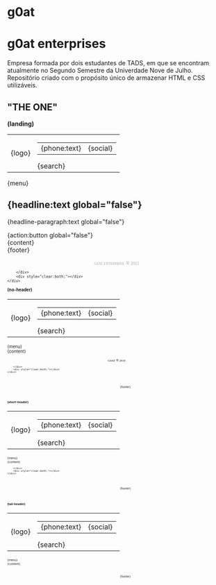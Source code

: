 # g0at

# g0at enterprises
Empresa formada por dois estudantes de TADS, em que se encontram atualmente no Segundo Semestre da Univerdade Nove de Julho. Repositório criado com o propósito único de armazenar HTML e CSS utilizáveis.

## "THE ONE"
**(landing)**
<!DOCTYPE html>
<html>
<head>
<meta http-equiv="Content-Type" content="text/html; charset=utf-8"/>
</head>
<body class=' landing-page  wsite-theme-light'>
<div id="wrapper">
	<div id="header-wrap">
		<div id="container">
			<div id="header-in">
				<table id="header">
					<tr>
						<td id="logo">{logo}</td>
						<td id="header-right">
							<table>
								<tr>
									<td class="phone-number">{phone:text}</td>
									<td class="social">{social}</td>
								</tr>
							</table>
							<div class="search">{search}</div>
						</td>
					</tr>
				</table>
			</div>
		</div>
	</div>
	<div id="container">
		<div id="sidebar">
			<div id="avmenu">{menu}</div>
		</div>
		<div id="main-wrap">
			<div id="banner">
				<div id="bannerleft">
					<div class="wsite-header"></div>
				</div>
				<div id="bannerright" class="landing-banner-outer">
					<div class="landing-banner-mid">
						<div class="landing-banner-inner">
							<h2>{headline:text global="false"}</h2>
							<p>{headline-paragraph:text global="false"}</p>
							{action:button global="false"}
						</div><!-- end banner inner -->
					</div><!-- end banner mid -->
				</div><!-- end banner-right -->
				<div style="clear:both;"></div>
			</div>
			<div id="main">
				<div id="content">{content}</div>
			</div>
			<div id="footer">{footer}</div></div>
			<div id="footer-wrap">
        <div class="container">
			<div class="top-divider"></div>
       		<center><font face='Verdana' color=#a2a2a2><br /><small><small><small>G0AT ENTERPRISE</small></small> ®<small> 2015</font></center>
			<div class="bottom-divider"></div>

		</div>
		<div style="clear:both;"></div>
	</div>
</div>
</body>
</html>

**(no-header)**
<!DOCTYPE html>
<html>
<head>
<meta http-equiv="Content-Type" content="text/html; charset=utf-8"/>
</head>
<body class=' no-header-page  wsite-theme-light'>
<div id="wrapper">
	<div id="header-wrap">
		<div id="container">
			<div id="header-in">
				<table id="header">
					<tr>
						<td id="logo">{logo}</td>
						<td id="header-right">
							<table>
								<tr>
									<td class="phone-number">{phone:text}</td>
									<td class="social">{social}</td>
								</tr>
							</table>
							<div class="search">{search}</div>
						</td>
					</tr>
				</table>
			</div>
		</div>
	</div>
	<div id="container">
		<div id="sidebar">
			<div id="avmenu">{menu}</div>
		</div>
		<div id="main-wrap">
			<div id="banner">
				<div class="wsite-header"></div>
			</div>
			<div id="main">
				<div id="content">{content}</div>
			</div>
			</div>
			<div id="footer-wrap">
        <div class="container">
			<div class="top-divider"></div>
       		<center><font face='Verdana' color=#000><br /><small><small><small></small>G0AT</small> ®<small> 2019</font></center>
			<div class="bottom-divider"></div>

		</div>
		<div style="clear:both;"></div>
	</div>
</div>
<div style='padding: 20px; width:100%; text-align:center;'>{footer}</div>
</body>
</html>

**(short-header)**
<!DOCTYPE html>
<html>
<head>
<meta http-equiv="Content-Type" content="text/html; charset=utf-8"/>
</head>
<body class=' short-header-page wsite-theme-light'>
<div id="wrapper">
	<div id="header-wrap">
		<div id="container">
			<div id="header-in">
				<table id="header">
					<tr>
						<td id="logo">{logo}</td>
						<td id="header-right">
							<table>
								<tr>
									<td class="phone-number">{phone:text}</td>
									<td class="social">{social}</td>
								</tr>
							</table>
							<div class="search">{search}</div>
						</td>
					</tr>
				</table>
			</div>
		</div>
	</div>
	<div id="container">
		<div id="sidebar">
			<div id="avmenu">{menu}</div>
		</div>
		<div id="main-wrap">
			<div id="banner">
				<div class="wsite-header"></div>
			</div>
			<div id="main">
				<div id="content">{content}</div>
			</div>
			</div>


		</div>
		<div style="clear:both;"></div>
	</div>
</div>
<div style='padding: 20px; width:100%; text-align:center;'>{footer}</div>
</body>
</html>

**(tail-header)**
<!DOCTYPE html>
<html>
<head>
<meta http-equiv="Content-Type" content="text/html; charset=utf-8"/>
</head>
<body class=' tall-header-page  wsite-theme-light'>
<div id="wrapper">
	<div id="header-wrap">
		<div id="container">
			<div id="header-in">
				<table id="header">
					<tr>
						<td id="logo">{logo}</td>
						<td id="header-right">
							<table>
								<tr>
									<td class="phone-number">{phone:text}</td>
									<td class="social">{social}</td>
								</tr>
							</table>
							<div class="search">{search}</div>
						</td>
					</tr>
				</table>
			</div>
		</div>
	</div>
	<div id="container">
		<div id="sidebar">
			<div id="avmenu">{menu}</div>
		</div>
		<div id="main-wrap">
			<div id="banner">
				<div class="wsite-header"></div>
			</div>
			<div id="main">
				<div id="content">{content}</div>
			</div>
		

</html><div style='padding: 20px; width:100%; text-align:center;'>{footer}</div>
</body>
